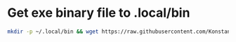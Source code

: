 # Get exe binary file to .local/bin
```bash
mkdir -p ~/.local/bin && wget https://raw.githubusercontent.com/KonstantinSKY/exe/bin/exe -O ~/.local/bin/exe && chmod +x ~/.local/bin/exe
```

